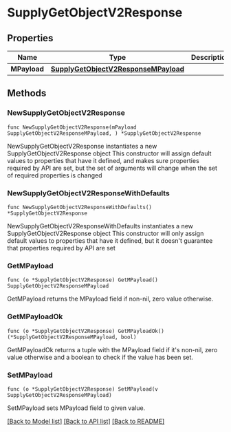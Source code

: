 # SupplyGetObjectV2Response

## Properties

Name | Type | Description | Notes
------------ | ------------- | ------------- | -------------
**MPayload** | [**SupplyGetObjectV2ResponseMPayload**](SupplyGetObjectV2ResponseMPayload.md) |  | 

## Methods

### NewSupplyGetObjectV2Response

`func NewSupplyGetObjectV2Response(mPayload SupplyGetObjectV2ResponseMPayload, ) *SupplyGetObjectV2Response`

NewSupplyGetObjectV2Response instantiates a new SupplyGetObjectV2Response object
This constructor will assign default values to properties that have it defined,
and makes sure properties required by API are set, but the set of arguments
will change when the set of required properties is changed

### NewSupplyGetObjectV2ResponseWithDefaults

`func NewSupplyGetObjectV2ResponseWithDefaults() *SupplyGetObjectV2Response`

NewSupplyGetObjectV2ResponseWithDefaults instantiates a new SupplyGetObjectV2Response object
This constructor will only assign default values to properties that have it defined,
but it doesn't guarantee that properties required by API are set

### GetMPayload

`func (o *SupplyGetObjectV2Response) GetMPayload() SupplyGetObjectV2ResponseMPayload`

GetMPayload returns the MPayload field if non-nil, zero value otherwise.

### GetMPayloadOk

`func (o *SupplyGetObjectV2Response) GetMPayloadOk() (*SupplyGetObjectV2ResponseMPayload, bool)`

GetMPayloadOk returns a tuple with the MPayload field if it's non-nil, zero value otherwise
and a boolean to check if the value has been set.

### SetMPayload

`func (o *SupplyGetObjectV2Response) SetMPayload(v SupplyGetObjectV2ResponseMPayload)`

SetMPayload sets MPayload field to given value.



[[Back to Model list]](../README.md#documentation-for-models) [[Back to API list]](../README.md#documentation-for-api-endpoints) [[Back to README]](../README.md)


